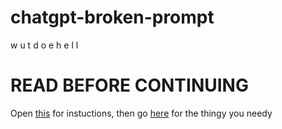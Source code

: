 # chatgpt-broken-prompt
w u t d o e h e l l
# READ BEFORE CONTINUING 
Open [this](https://youtube.com/clip/Ugkx5jbJBWytLbxmwINa9XKgPpAhg2k-Zzs5) for instuctions, then go [here]() for the thingy you needy
